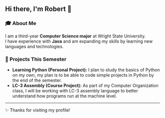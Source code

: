## Hi there, I'm Robert 👋  

### 🎓 About Me  
I am a third-year **Computer Science major** at Wright State University.  
I have experience with **Java** and am expanding my skills by learning new languages and technologies.  

### 📌 Projects This Semester  
- **Learning Python (Personal Project):** I plan to study the basics of Python on my own, my plan is to be able to code simple projects in Python by the end of the semester.  
- **LC-3 Assembly (Course Project):** As part of my Computer Organization class, I will be working with LC-3 assembly language to better understand how programs run at the machine level.  

---
✨ Thanks for visiting my profile!


<!--
**RGriffis05/RGriffis05** is a ✨ _special_ ✨ repository because its `README.md` (this file) appears on your GitHub profile.

Here are some ideas to get you started:

- 🔭 I’m currently working on ...
- 🌱 I’m currently learning ...
- 👯 I’m looking to collaborate on ...
- 🤔 I’m looking for help with ...
- 💬 Ask me about ...
- 📫 How to reach me: ...
- 😄 Pronouns: ...
- ⚡ Fun fact: ...
-->
